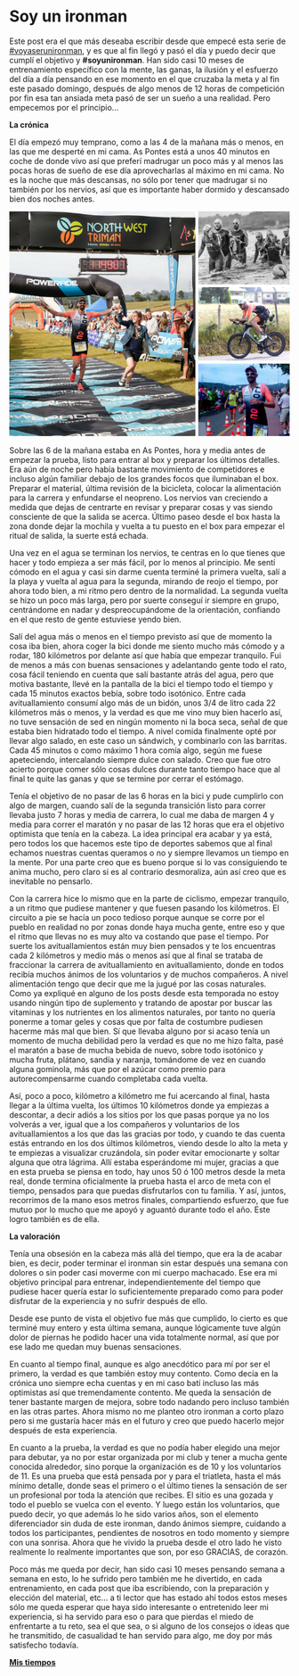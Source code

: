 # Soy un ironman

Este post era el que más deseaba escribir desde que empecé esta serie de [#voyaserunironman](http://psanxiao.com/voyaserunironman), y es que al fin llegó y pasó el día y puedo decir que cumplí el objetivo y **#soyunironman**. Han sido casi 10 meses de entrenamiento específico con la mente, las ganas, la ilusión y el esfuerzo del día a día pensando en ese momento en el que cruzaba la meta y al fin este pasado domingo, después de algo menos de 12 horas de competición por fin esa tan ansiada meta pasó de ser un sueño a una realidad. Pero empecemos por el principio...

**La crónica**

El día empezó muy temprano, como a las 4 de la mañana más o menos, en las que me desperté en mi cama. As Pontes está a unos 40 minutos en coche de donde vivo así que preferí madrugar un poco más y al menos las pocas horas de sueño de ese día aprovecharlas al máximo en mi cama. No es la noche que más descansas, no sólo por tener que madrugar si no también por los nervios, así que es importante haber dormido y descansado bien dos noches antes.

![](assets/images/posts/northwesttriman.png)

Sobre las 6 de la mañana estaba en As Pontes, hora y media antes de empezar la prueba, listo para entrar al box y preparar los últimos detalles. Era aún de noche pero había bastante movimiento de competidores e incluso algún familiar debajo de los grandes focos que iluminaban el box. Preparar el material, última revisión de la bicicleta, colocar la alimentación para la carrera y enfundarse el neopreno. Los nervios van creciendo a medida que dejas de centrarte en revisar y preparar cosas y vas siendo consciente de que la salida se acerca. Último paseo desde el box hasta la zona donde dejar la mochila y vuelta a tu puesto en el box para empezar el ritual de salida, la suerte está echada.

Una vez en el agua se terminan los nervios, te centras en lo que tienes que hacer y todo empieza a ser más fácil, por lo menos al principio. Me sentí cómodo en el agua y casi sin darme cuenta terminé la primera vuelta, salí a la playa y vuelta al agua para la segunda, mirando de reojo el tiempo, por ahora todo bien, a mi ritmo pero dentro de la normalidad. La segunda vuelta se hizo un poco más larga, pero por suerte conseguí ir siempre en grupo, centrándome en nadar y despreocupándome de la orientación, confiando en el que resto de gente estuviese yendo bien.

Salí del agua más o menos en el tiempo previsto así que de momento la cosa iba bien, ahora coger la bici donde me siento mucho más cómodo y a rodar, 180 kilómetros por delante así que había que empezar tranquilo. Fui de menos a más con buenas sensaciones y adelantando gente todo el rato, cosa fácil teniendo en cuenta que salí bastante atrás del agua, pero que motiva bastante, llevé en la pantalla de la bici el tiempo todo el tiempo y cada 15 minutos exactos bebía, sobre todo isotónico. Entre cada avituallamiento consumí algo más de un bidón, unos 3/4 de litro cada 22 kilómetros más o menos, y la verdad es que me vino muy bien hacerlo así, no tuve sensación de sed en ningún momento ni la boca seca, señal de que estaba bien hidratado todo el tiempo. A nivel comida finalmente opté por llevar algo salado, en este caso un sándwich, y combinarlo con las barritas. Cada 45 minutos o como máximo 1 hora comía algo, según me fuese apeteciendo, intercalando siempre dulce con salado. Creo que fue otro acierto porque comer sólo cosas dulces durante tanto tiempo hace que al final te quite las ganas y que se termine por cerrar el estómago.

Tenía el objetivo de no pasar de las 6 horas en la bici y pude cumplirlo con algo de margen, cuando salí de la segunda transición listo para correr llevaba justo 7 horas y media de carrera, lo cual me daba de margen 4 y media para correr el maratón y no pasar de las 12 horas que era el objetivo optimista que tenía en la cabeza. La idea principal era acabar y ya está, pero todos los que hacemos este tipo de deportes sabemos que al final echamos nuestras cuentas queramos o no y siempre llevamos un tiempo en la mente. Por una parte creo que es bueno porque si lo vas consiguiendo te anima mucho, pero claro si es al contrario desmoraliza, aún así creo que es inevitable no pensarlo.

Con la carrera hice lo mismo que en la parte de ciclismo, empezar tranquilo, a un ritmo que pudiese mantener y que fuesen pasando los kilómetros. El circuito a pie se hacía un poco tedioso porque aunque se corre por el pueblo en realidad no por zonas donde haya mucha gente, entre eso y que el ritmo que llevas no es muy alto va costando que pase el tiempo. Por suerte los avituallamientos están muy bien pensados y te los encuentras cada 2 kilómetros y medio más o menos así que al final se trataba de fraccionar la carrera de avituallamiento en avituallamiento, donde en todos recibía muchos ánimos de los voluntarios y de muchos compañeros. A nivel alimentación tengo que decir que me la jugué por las cosas naturales. Como ya expliqué en alguno de los posts desde esta temporada no estoy usando ningún tipo de suplemento y tratando de apostar por buscar las vitaminas y los nutrientes en los alimentos naturales, por tanto no quería ponerme a tomar geles y cosas que por falta de costumbre pudiesen hacerme más mal que bien. Sí que llevaba alguno por si acaso tenía un momento de mucha debilidad pero la verdad es que no me hizo falta, pasé el maratón a base de mucha bebida de nuevo, sobre todo isotónico y mucha fruta, plátano, sandía y naranja, tomándome de vez en cuando alguna gominola, más que por el azúcar como premio para autorecompensarme cuando completaba cada vuelta. 

Así, poco a poco, kilómetro a kilómetro me fui acercando al final, hasta llegar a la última vuelta, los últimos 10 kilómetros donde ya empiezas a descontar, a decir adiós a los sitios por los que pasas porque ya no los volverás a ver, igual que a los compañeros y voluntarios de los avituallamientos a los que das las gracias por todo, y cuando te das cuenta estás entrando en los dos últimos kilómetros, viendo desde lo alto la meta y te empiezas a visualizar cruzándola, sin poder evitar emocionarte y soltar alguna que otra lágrima. Allí estaba esperándome mi mujer, gracias a que en esta prueba se piensa en todo, hay unos 50 ó 100 metros desde la meta real, donde termina oficialmente la prueba hasta el arco de meta con el tiempo, pensados para que puedas disfrutarlos con tu familia. Y así, juntos, recorrimos de la mano esos metros finales, compartiendo esfuerzo, que fue mutuo por lo mucho que me apoyó y aguantó durante todo el año. Este logro también es de ella.

**La valoración**

Tenía una obsesión en la cabeza más allá del tiempo, que era la de acabar bien, es decir, poder terminar el ironman sin estar después una semana con dolores o sin poder casi moverme con mi cuerpo machacado. Ese era mi objetivo principal para entrenar, independientemente del tiempo que pudiese hacer quería estar lo suficientemente preparado como para poder disfrutar de la experiencia y no sufrir después de ello.

Desde ese punto de vista el objetivo fue más que cumplido, lo cierto es que terminé muy entero y esta última semana, aunque lógicamente tuve algún dolor de piernas he podido hacer una vida totalmente normal, así que por ese lado me quedan muy buenas sensaciones.

En cuanto al tiempo final, aunque es algo anecdótico para mí por ser el primero, la verdad es que también estoy muy contento. Como decía en la crónica uno siempre echa cuentas y en mi caso batí incluso las más optimistas así que tremendamente contento. Me queda la sensación de tener bastante margen de mejora, sobre todo nadando pero incluso también en las otras partes. Ahora mismo no me planteo otro ironman a corto plazo pero si me gustaría hacer más en el futuro y creo que puedo hacerlo mejor después de esta experiencia.

En cuanto a la prueba, la verdad es que no podía haber elegido una mejor para debutar, ya no por estar organizada por mi club y tener a mucha gente conocida alrededor, sino porque la organización es de 10 y los voluntarios de 11. Es una prueba que está pensada por y para el triatleta, hasta el más mínimo detalle, donde seas el primero o el último tienes la sensación de ser un profesional por toda la atención que recibes. El sitio es una gozada y todo el pueblo se vuelca con el evento. Y luego están los voluntarios, que puedo decir, yo que además lo he sido varios años, son el elemento diferenciador sin duda de este ironman, dando ánimos siempre, cuidando a todos los participantes, pendientes de nosotros en todo momento y siempre con una sonrisa. Ahora que he vivido la prueba desde el otro lado he visto realmente lo realmente importantes que son, por eso GRACIAS, de corazón.

Poco más me queda por decir, han sido casi 10 meses pensando semana a semana en esto, lo he sufrido pero también me he divertido, en cada entrenamiento, en cada post que iba escribiendo, con la preparación y elección del material, etc... a ti lector que has estado ahí todos estos meses sólo me queda esperar que haya sido interesante o entretenido leer mi experiencia, si ha servido para eso o para que pierdas el miedo de enfrentarte a tu reto, sea el que sea, o si alguno de los consejos o ideas que he transmitido, de casualidad te han servido para algo, me doy por más satisfecho todavía.

[**Mis tiempos**](https://championchipnorte.com/resultados/northwest-triman-2017/larga-distancia-masculino/dorsal-271)
